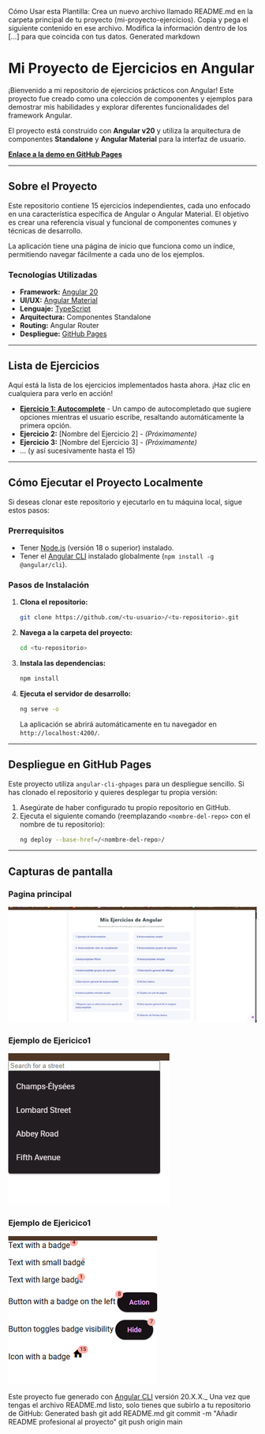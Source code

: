 Cómo Usar esta Plantilla:
Crea un nuevo archivo llamado README.md en la carpeta principal de tu proyecto (mi-proyecto-ejercicios).
Copia y pega el siguiente contenido en ese archivo.
Modifica la información dentro de los [...] para que coincida con tus datos.
Generated markdown
# Mi Proyecto de Ejercicios en Angular

¡Bienvenido a mi repositorio de ejercicios prácticos con Angular! Este proyecto fue creado como una colección de componentes y ejemplos para demostrar mis habilidades y explorar diferentes funcionalidades del framework Angular.

El proyecto está construido con **Angular v20** y utiliza la arquitectura de componentes **Standalone** y **Angular Material** para la interfaz de usuario.

**[Enlace a la demo en GitHub Pages](https://<tu-usuario>.github.io/<tu-repositorio>/)**

---

##  Sobre el Proyecto

Este repositorio contiene 15 ejercicios independientes, cada uno enfocado en una característica específica de Angular o Angular Material. El objetivo es crear una referencia visual y funcional de componentes comunes y técnicas de desarrollo.

La aplicación tiene una página de inicio que funciona como un índice, permitiendo navegar fácilmente a cada uno de los ejemplos.

###  Tecnologías Utilizadas

*   **Framework:** [Angular 20](https://angular.io/)
*   **UI/UX:** [Angular Material](https://material.angular.io/)
*   **Lenguaje:** [TypeScript](https://www.typescriptlang.org/)
*   **Arquitectura:** Componentes Standalone
*   **Routing:** Angular Router
*   **Despliegue:** [GitHub Pages](https://pages.github.com/)

---

## Lista de Ejercicios

Aquí está la lista de los ejercicios implementados hasta ahora. ¡Haz clic en cualquiera para verlo en acción!

*   **[Ejercicio 1: Autocomplete](https://<tu-usuario>.github.io/<tu-repositorio>/ejercicio-autocomplete)** - Un campo de autocompletado que sugiere opciones mientras el usuario escribe, resaltando automáticamente la primera opción.
*   **Ejercicio 2:** [Nombre del Ejercicio 2] - *(Próximamente)*
*   **Ejercicio 3:** [Nombre del Ejercicio 3] - *(Próximamente)*
*   ... (y así sucesivamente hasta el 15)

---

##  Cómo Ejecutar el Proyecto Localmente

Si deseas clonar este repositorio y ejecutarlo en tu máquina local, sigue estos pasos:

### Prerrequisitos

*   Tener [Node.js](https://nodejs.org/) (versión 18 o superior) instalado.
*   Tener el [Angular CLI](https://angular.io/cli) instalado globalmente (`npm install -g @angular/cli`).

### Pasos de Instalación

1.  **Clona el repositorio:**
    ```bash
    git clone https://github.com/<tu-usuario>/<tu-repositorio>.git
    ```

2.  **Navega a la carpeta del proyecto:**
    ```bash
    cd <tu-repositorio>
    ```

3.  **Instala las dependencias:**
    ```bash
    npm install
    ```

4.  **Ejecuta el servidor de desarrollo:**
    ```bash
    ng serve -o
    ```
    La aplicación se abrirá automáticamente en tu navegador en `http://localhost:4200/`.

---

##  Despliegue en GitHub Pages

Este proyecto utiliza `angular-cli-ghpages` para un despliegue sencillo. Si has clonado el repositorio y quieres desplegar tu propia versión:

1.  Asegúrate de haber configurado tu propio repositorio en GitHub.
2.  Ejecuta el siguiente comando (reemplazando `<nombre-del-repo>` con el nombre de tu repositorio):
    ```bash
    ng deploy --base-href=/<nombre-del-repo>/
    ```

---
## Capturas de pantalla

### Pagina principal 
![Captura de pantalla 2025-07-15 071222](./Captura%20de%20pantalla%202025-07-15%20071222.png)

### Ejemplo de Ejericico1
![Captura de pantalla 2025-07-15 071246](./Captura%20de%20pantalla%202025-07-15%20071246.png)

### Ejemplo de Ejericico1
![Captura de pantalla 2025-07-15 071315](./Captura%20de%20pantalla%202025-07-15%20071315.png)

Este proyecto fue generado con [Angular CLI](https://github.com/angular/angular-cli) versión 20.X.X._
Una vez que tengas el archivo README.md listo, solo tienes que subirlo a tu repositorio de GitHub:
Generated bash
git add README.md
git commit -m "Añadir README profesional al proyecto"
git push origin main
